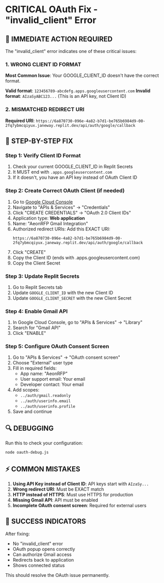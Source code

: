# CRITICAL OAuth Fix - "invalid_client" Error

## 🚨 IMMEDIATE ACTION REQUIRED

The "invalid_client" error indicates one of these critical issues:

### 1. WRONG CLIENT ID FORMAT
**Most Common Issue**: Your GOOGLE_CLIENT_ID doesn't have the correct format.

**Valid format**: `123456789-abcdefg.apps.googleusercontent.com`
**Invalid format**: `AIzaSyABC123...` (This is an API key, not Client ID)

### 2. MISMATCHED REDIRECT URI
**Required URI**: `https://6a870730-096e-4a82-b7d1-be765b6984d9-00-2fq7ybmcqiyux.janeway.replit.dev/api/auth/google/callback`

## 🔧 STEP-BY-STEP FIX

### Step 1: Verify Client ID Format
1. Check your current GOOGLE_CLIENT_ID in Replit Secrets
2. It MUST end with `.apps.googleusercontent.com`
3. If it doesn't, you have an API key instead of OAuth Client ID

### Step 2: Create Correct OAuth Client (if needed)
1. Go to [Google Cloud Console](https://console.cloud.google.com/)
2. Navigate to "APIs & Services" → "Credentials"
3. Click "CREATE CREDENTIALS" → "OAuth 2.0 Client IDs"
4. Application type: **Web application**
5. Name: "AeonRFP Gmail Integration"
6. Authorized redirect URIs: Add this EXACT URI:
   ```
   https://6a870730-096e-4a82-b7d1-be765b6984d9-00-2fq7ybmcqiyux.janeway.replit.dev/api/auth/google/callback
   ```
7. Click "CREATE"
8. Copy the Client ID (ends with .apps.googleusercontent.com)
9. Copy the Client Secret

### Step 3: Update Replit Secrets
1. Go to Replit Secrets tab
2. Update `GOOGLE_CLIENT_ID` with the new Client ID
3. Update `GOOGLE_CLIENT_SECRET` with the new Client Secret

### Step 4: Enable Gmail API
1. In Google Cloud Console, go to "APIs & Services" → "Library"
2. Search for "Gmail API"
3. Click "ENABLE"

### Step 5: Configure OAuth Consent Screen
1. Go to "APIs & Services" → "OAuth consent screen"
2. Choose "External" user type
3. Fill in required fields:
   - App name: "AeonRFP"
   - User support email: Your email
   - Developer contact: Your email
4. Add scopes:
   - `../auth/gmail.readonly`
   - `../auth/userinfo.email`
   - `../auth/userinfo.profile`
5. Save and continue

## 🔍 DEBUGGING

Run this to check your configuration:
```bash
node oauth-debug.js
```

## ⚡ COMMON MISTAKES

1. **Using API Key instead of Client ID**: API keys start with `AIzaSy...`
2. **Wrong redirect URI**: Must be EXACT match
3. **HTTP instead of HTTPS**: Must use HTTPS for production
4. **Missing Gmail API**: API must be enabled
5. **Incomplete OAuth consent screen**: Required for external users

## 🎯 SUCCESS INDICATORS

After fixing:
- No "invalid_client" error
- OAuth popup opens correctly
- Can authorize Gmail access
- Redirects back to application
- Shows connected status

This should resolve the OAuth issue permanently.